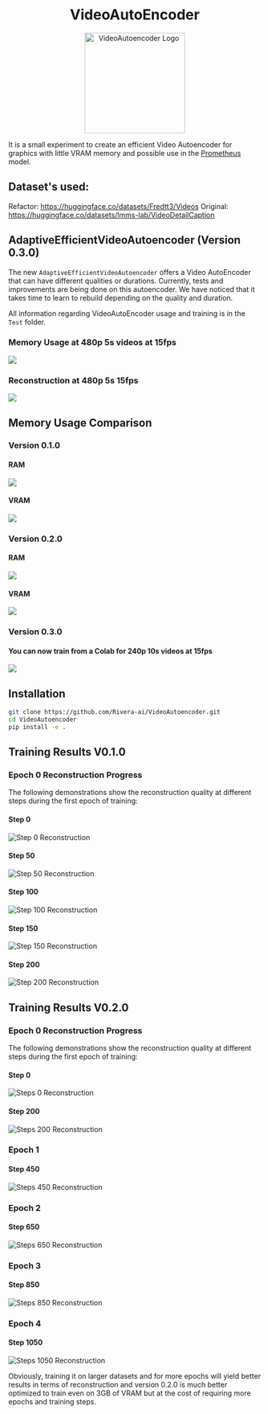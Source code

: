 <h1 align="center">VideoAutoEncoder</h1>

<div align="center">
  <img src="Image/logo.png" alt="VideoAutoencoder Logo" width="200"/>
</div>

It is a small experiment to create an efficient Video Autoencoder for graphics with little VRAM memory and possible use in the [Prometheus](https://github.com/Rivera-ai/Prometheus) model.

## Dataset's used: 
Refactor: https://huggingface.co/datasets/Fredtt3/Videos
Original: https://huggingface.co/datasets/lmms-lab/VideoDetailCaption

## AdaptiveEfficientVideoAutoencoder (Version 0.3.0)

The new `AdaptiveEfficientVideoAutoencoder` offers a Video AutoEncoder that can have different qualities or durations. Currently, tests and improvements are being done on this autoencoder. We have noticed that it takes time to learn to rebuild depending on the quality and duration.

All information regarding VideoAutoEncoder usage and training is in the `Test` folder.

### Memory Usage at 480p 5s videos at 15fps
![](Image/480.png)

### Reconstruction at 480p 5s 15fps
![](videos/recon_video_480p_60.gif)

## Memory Usage Comparison

### Version 0.1.0
#### RAM
![](Image/RAM.png)

#### VRAM
![](Image/VRAM.png)

### Version 0.2.0
#### RAM
![](Image/RAM2.png)

#### VRAM
![](Image/VRAM2.png)

### Version 0.3.0
#### You can now train from a Colab for 240p 10s videos at 15fps
![](Image/colab.PNG)

## Installation
```bash
git clone https://github.com/Rivera-ai/VideoAutoencoder.git
cd VideoAutoencoder
pip install -e .
```

## Training Results V0.1.0   

### Epoch 0 Reconstruction Progress
The following demonstrations show the reconstruction quality at different steps during the first epoch of training:

#### Step 0
![Step 0 Reconstruction](videos/step0_epoch_.gif)

#### Step 50
![Step 50 Reconstruction](videos/step50_epoch_.gif)

#### Step 100
![Step 100 Reconstruction](videos/step100_epoch_.gif)

#### Step 150
![Step 150 Reconstruction](videos/step150_epoch_.gif)

#### Step 200
![Step 200 Reconstruction](videos/step200_epoch_.gif)

## Training Results V0.2.0   

### Epoch 0 Reconstruction Progress
The following demonstrations show the reconstruction quality at different steps during the first epoch of training:

#### Step 0
![Steps 0 Reconstruction](videos/step0_epoch_0.gif)

#### Step 200
![Steps 200 Reconstruction](videos/step200_epoch_0.gif)

### Epoch 1
#### Step 450
![Steps 450 Reconstruction](videos/step450_epoch_1.gif)

### Epoch 2
#### Step 650
![Steps 650 Reconstruction](videos/step650_epoch_2.gif)

### Epoch 3
#### Step 850
![Steps 850 Reconstruction](videos/step850_epoch_3.gif)

### Epoch 4
#### Step 1050
![Steps 1050 Reconstruction](videos/step1050_epoch_4.gif)

Obviously, training it on larger datasets and for more epochs will yield better results in terms of reconstruction and version 0.2.0 is much better optimized to train even on 3GB of VRAM but at the cost of requiring more epochs and training steps.